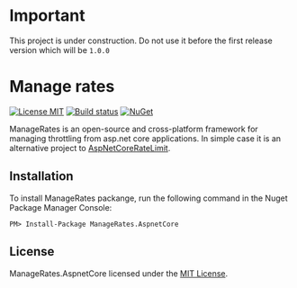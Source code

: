 
# Important
This project is under construction. Do not use it before the first release version which will be `1.0.0`

Manage rates
============

[![License MIT](https://img.shields.io/badge/license-MIT-blue.svg)](LICENSE)
[![Build status](https://ci.appveyor.com/api/projects/status/jrfxft7anqckn30s?svg=true)](https://ci.appveyor.com/project/msgritsenko/ManageRates)
[![NuGet](https://img.shields.io/nuget/v/AspNetCoreRateLimit.svg)](https://www.nuget.org/packages/ManageRates.AspnetCore/) 


ManageRates is an open-source and cross-platform framework for managing throttling from asp.net core applications. In simple case it is an alternative project to [AspNetCoreRateLimit](https://github.com/stefanprodan/AspNetCoreRateLimit). 


## Installation

To install ManageRates packange, run the following command in the Nuget Package Manager Console:

```
PM> Install-Package ManageRates.AspnetCore
```

## License

ManageRates.AspnetCore licensed under the [MIT License](https://raw.githubusercontent.com/msgritsenko/ManageRates/master/LICENSE).
